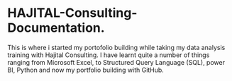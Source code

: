 # HAJITAL-Consulting-Documentation.

This is where i started my portofolio building while taking my data analysis training with Hajital Consulting.
I have learnt quite a number of things ranging from Microsoft Excel, to Structured Query Language (SQL), power BI, Python and now my portfolio building with GitHub.

